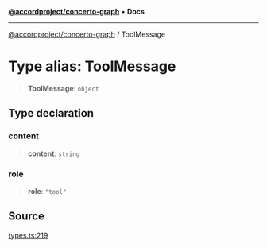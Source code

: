 [**@accordproject/concerto-graph**](../README.md) • **Docs**

***

[@accordproject/concerto-graph](../README.md) / ToolMessage

# Type alias: ToolMessage

> **ToolMessage**: `object`

## Type declaration

### content

> **content**: `string`

### role

> **role**: `"tool"`

## Source

[types.ts:219](https://github.com/accordproject/lab-concerto-graph/blob/91648e75986670e16261bbc19c4f75e2a4f3c3b8/src/types.ts#L219)
